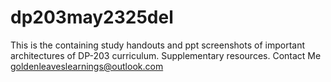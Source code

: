 # dp203may2325del
This is the containing study handouts and ppt screenshots of important architectures of DP-203 curriculum. Supplementary resources. Contact Me goldenleaveslearnings@outlook.com

